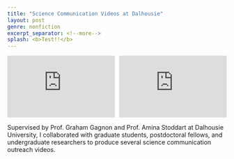 ```yaml
---
title: "Science Communication Videos at Dalhousie"
layout: post
genre: nonfiction
excerpt_separator: <!--more-->
splash: <b>Test!!</b>
---
```


<div style="margin-top:1em;margin-bottom:1em">
  <div style="position:relative;padding-top:28.125%;">
    <iframe src="https://www.youtube.com/embed/5czbjc4iVMA" frameborder="0" allowfullscreen
      style="position:absolute;top:0;left:0;width:49%;height:100%;"></iframe>
      <iframe src="https://www.youtube.com/embed/5czbjc4iVMA" frameborder="0" allowfullscreen
        style="position:absolute;top:0;right:0;width:49%;height:100%;"></iframe>
  </div>
</div>

Supervised by Prof. Graham Gagnon and Prof. Amina Stoddart at Dalhousie University, I collaborated with graduate students, postdoctoral fellows, and undergraduate researchers to produce several science communication outreach videos.
